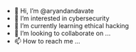 - 👋 Hi, I’m @aryandandavate
- 👀 I’m interested in cybersecurity 
- 🌱 I’m currently learning ethical hacking
- 💞️ I’m looking to collaborate on ...
- 📫 How to reach me ...

<!---
aryandandavate/aryandandavate is a ✨ special ✨ repository because its `README.md` (this file) appears on your GitHub profile.
You can click the Preview link to take a look at your changes.
--->
